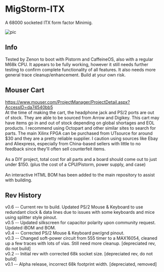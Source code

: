 # MigStorm-ITX
A 68000 socketed ITX form factor Minimig.

![pic](pic.png)

## Info
Tested by Zenon to boot with Pistorm and CaffeineOS, also with a regular M68k CPU. It appears to be fully working, however it still needs further testing to confirm complete functionality of all features. It also needs more general trace cleanup/enhancement. Build at your own risk.

## Mouser Cart
https://www.mouser.com/ProjectManager/ProjectDetail.aspx?AccessID=da74540bb5 \
At the time of making the cart, the headphone jack and PS/2 ports are out of stock. They are able to be sourced from Arrow and Digikey. This cart may have items go in and out of stock depending on global shortages and EOL products. I recommend using Octopart and other similar sites to search for parts. The main Xilinx FPGA can be purchased from UTsource for around $30 and they are a pretty reliable supplier. I caution using sources like Ebay and Aliexpress, especially from China-based sellers with little to no feedback since they'll often sell counterfeit items. \
\
As a DIY project, total cost for all parts and a board should come out to just under $150. (plus the cost of a CPU/Pistorm, power supply, and case) \
\
An interactive HTML BOM has been added to the main repository to assist with building.

## Rev History
v0.6 -- Current rev to build. Updated PS/2 Mouse & Keyboard to use redundant clock & data lines due to issues with some keyboards and mice using splitter style pinout. \
v0.5 -- Updated silkscreen for capacitor polarity upon community request. Updated iBOM and BOM. \
v0.4 -- Corrected PS/2 Mouse & Keyboard pwr/gnd pinout. \
v0.3 -- Changed soft-power circuit from 555 timer to a MAX16054, cleaned up a few traces with lots of vias. Still need more cleanup. [depreciated rev, do not build] \
v0.2 -- Initial rev with corrected 68k socket size. [depreciated rev, do not build] \
v0.1 -- Alpha release, incorrect 68k footprint width. [depreciated, removed]
